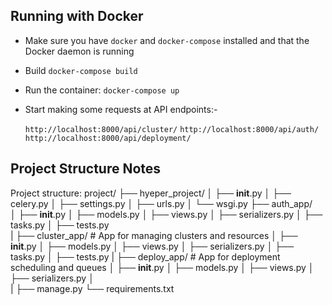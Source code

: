 

## Running with Docker

- Make sure you have `docker` and `docker-compose` installed and that the Docker daemon is running
- Build `docker-compose build`
- Run the container: `docker-compose up`
- Start making some requests at API endpoints:-
 
  `http://localhost:8000/api/cluster/`
  `http://localhost:8000/api/auth/`
  `http://localhost:8000/api/deployment/`
    
    
    
    



## Project Structure Notes



Project structure:
project/
├── hyeper_project/
│   ├── __init__.py
│   ├── celery.py
│   ├── settings.py
│   ├── urls.py
│   └── wsgi.py
├── auth_app/            
│   ├── __init__.py
│   ├── models.py
│   ├── views.py
│   ├── serializers.py
│   ├── tasks.py
│   ├── tests.py    
|
├── cluster_app/           # App for managing clusters and resources
│   ├── __init__.py
│   ├── models.py
│   ├── views.py
│   ├── serializers.py
│   ├── tasks.py
│   ├── tests.py 
|
├── deploy_app/        # App for deployment scheduling and queues
│   ├── __init__.py
│   ├── models.py
│   ├── views.py
│   ├── serializers.py
│   
|
├── manage.py
└── requirements.txt
